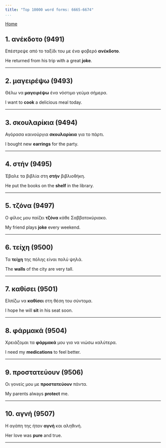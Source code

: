 ```yaml
---
title: "Top 10000 word forms: 6665-6674"
...
```


[Home](./) 

## 1. ανέκδοτο (9491)

Επέστρεψε από το ταξίδι του με ένα φοβερό **ανέκδοτο**.

He returned from his trip with a great **joke**.

---

## 2. μαγειρέψω (9493)

Θέλω να **μαγειρέψω** ένα νόστιμο γεύμα σήμερα.  

I want to **cook** a delicious meal today.

---

## 3. σκουλαρίκια (9494)

Αγόρασα καινούργια **σκουλαρίκια** για το πάρτι.  

I bought new **earrings** for the party.

---

## 4. στήν (9495)

Έβαλε τα βιβλία στη **στήν** βιβλιοθήκη.

He put the books on the **shelf** in the library.

---

## 5. τζόνα (9497)

Ο φίλος μου παίζει **τζόνα** κάθε Σαββατοκύριακο.  

My friend plays **joke** every weekend.

---

## 6. τείχη (9500)

Τα **τείχη** της πόλης είναι πολύ ψηλά.  

The **walls** of the city are very tall.

---

## 7. καθίσει (9501)

Ελπίζω να **καθίσει** στη θέση του σύντομα.  

I hope he will **sit** in his seat soon.

---

## 8. φάρμακά (9504)

Χρειάζομαι τα **φάρμακά** μου για να νιώσω καλύτερα.

I need my **medications** to feel better.

---

## 9. προστατεύουν (9506)

Οι γονείς μου με **προστατεύουν** πάντα.

My parents always **protect** me.

---

## 10. αγνή (9507)

Η αγάπη της ήταν **αγνή** και αληθινή.  

Her love was **pure** and true.

---

